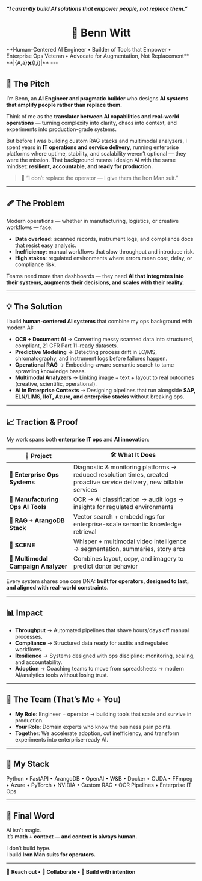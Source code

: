 ***“I currently build AI solutions that empower people, not replace them.”***
<h1 align="center">🤖 Benn Witt</h1>
**Human-Centered AI Engineer • Builder of Tools that Empower • Enterprise Ops Veteran • Advocate for Augmentation, Not Replacement**
**|{A,a}✖️{I,i}|**
---

## 🎤 The Pitch
I’m Benn, an **AI Engineer and pragmatic builder** who designs **AI systems that amplify people rather than replace them.**  

Think of me as the **translator between AI capabilities and real-world operations** — turning complexity into clarity, chaos into context, and experiments into production-grade systems.  

But before I was building custom RAG stacks and multimodal analyzers, I spent years in **IT operations and service delivery**, running enterprise platforms where uptime, stability, and scalability weren’t optional — they were the mission. That background means I design AI with the same mindset: **resilient, accountable, and ready for production.**

> 🧘 “I don’t replace the operator — I give them the Iron Man suit.”

---

## 🩹 The Problem
Modern operations — whether in manufacturing, logistics, or creative workflows — face:  
- **Data overload**: scanned records, instrument logs, and compliance docs that resist easy analysis.  
- **Inefficiency**: manual workflows that slow throughput and introduce risk.  
- **High stakes**: regulated environments where errors mean cost, delay, or compliance risk.  

Teams need more than dashboards — they need **AI that integrates into their systems, augments their decisions, and scales with their reality.**

---

## 💡 The Solution
I build **human-centered AI systems** that combine my ops background with modern AI:  

- **OCR + Document AI** → Converting messy scanned data into structured, compliant, 21 CFR Part 11–ready datasets.  
- **Predictive Modeling** → Detecting process drift in LC/MS, chromatography, and instrument logs before failures happen.  
- **Operational RAG** → Embedding-aware semantic search to tame sprawling knowledge bases.  
- **Multimodal Analyzers** → Linking image + text + layout to real outcomes (creative, scientific, operational).  
- **AI in Enterprise Contexts** → Designing pipelines that run alongside **SAP, ELN/LIMS, IIoT, Azure, and enterprise stacks** without breaking ops.  

---

## 📈 Traction & Proof
My work spans both **enterprise IT ops** and **AI innovation**:

| 🚧 Project | 🛠️ What It Does |  
|------------|-----------------|  
| 🔧 **Enterprise Ops Systems** | Diagnostic & monitoring platforms → reduced resolution times, created proactive service delivery, new billable services |  
| 🧬 **Manufacturing Ops AI Tools** | OCR → AI classification → audit logs → insights for regulated environments |  
| 🧠 **RAG + ArangoDB Stack** | Vector search + embeddings for enterprise-scale semantic knowledge retrieval |  
| 🎥 **SCENE** | Whisper + multimodal video intelligence → segmentation, summaries, story arcs |  
| 🎨 **Multimodal Campaign Analyzer** | Combines layout, copy, and imagery to predict donor behavior |  

Every system shares one core DNA: **built for operators, designed to last, and aligned with real-world constraints.**

---

## 📊 Impact
- **Throughput** → Automated pipelines that shave hours/days off manual processes.  
- **Compliance** → Structured data ready for audits and regulated workflows.  
- **Resilience** → Systems designed with ops discipline: monitoring, scaling, and accountability.  
- **Adoption** → Coaching teams to move from spreadsheets → modern AI/analytics tools without losing trust.  

---

## 👥 The Team (That’s Me + You)
- **My Role**: Engineer + operator → building tools that scale and survive in production.  
- **Your Role**: Domain experts who know the business pain points.  
- **Together**: We accelerate adoption, cut inefficiency, and transform experiments into enterprise-ready AI.  

---

## 🧰 My Stack
Python • FastAPI • ArangoDB • OpenAI • W&B • Docker • CUDA • FFmpeg • Azure • PyTorch • NVIDIA • Custom RAG • OCR Pipelines • Enterprise IT Ops  

---

## 🧘 Final Word
AI isn’t magic.  
It’s **math + context — and context is always human.**

I don’t build hype.  
I build **Iron Man suits for operators.**

---

👋 **Reach out • 🤖 Collaborate • 🧠 Build with intention**
